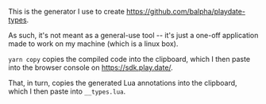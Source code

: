 This is the generator I use to create https://github.com/balpha/playdate-types.

As such, it's not meant as a general-use tool -- it's just a one-off application
made to work on my machine (which is a linux box).

`yarn copy` copies the compiled code into the clipboard, which I then paste into
the browser console on https://sdk.play.date/.

That, in turn, copies the generated Lua annotations into the clipboard, which I
then paste into `__types.lua`.
